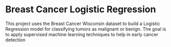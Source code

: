 # Breast Cancer Logistic Regression
 This project uses the Breast Cancer Wisconsin dataset to build a Logistic Regression model for classifying tumors as malignant or benign. The goal is to apply supervised machine learning techniques to help in early cancer detection
